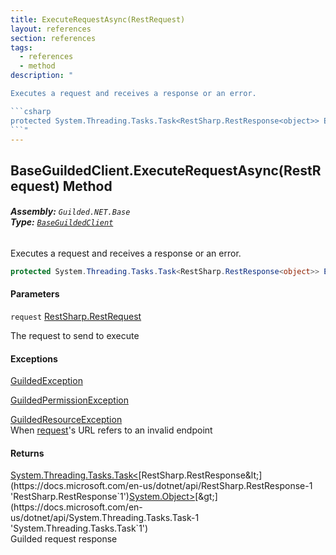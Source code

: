```yaml
---
title: ExecuteRequestAsync(RestRequest)
layout: references
section: references
tags:
  - references
  - method
description: "

Executes a request and receives a response or an error.

```csharp
protected System.Threading.Tasks.Task<RestSharp.RestResponse<object>> ExecuteRequestAsync(RestSharp.RestRequest request);
```"
---
```


## BaseGuildedClient.ExecuteRequestAsync(RestRequest) Method
###### **Assembly:** `Guilded.NET.Base`<br/>**Type:** [`BaseGuildedClient`](BaseGuildedClient 'Guilded.NET.Base.BaseGuildedClient')

Executes a request and receives a response or an error.

```csharp
protected System.Threading.Tasks.Task<RestSharp.RestResponse<object>> ExecuteRequestAsync(RestSharp.RestRequest request);
```
#### Parameters

<a name='Guilded.NET.Base.BaseGuildedClient.ExecuteRequestAsync(RestSharp.RestRequest).request'></a>

`request` [RestSharp.RestRequest](https://docs.microsoft.com/en-us/dotnet/api/RestSharp.RestRequest 'RestSharp.RestRequest')

The request to send to execute

#### Exceptions

[GuildedException](GuildedException 'Guilded.NET.Base.GuildedException')

[GuildedPermissionException](GuildedPermissionException 'Guilded.NET.Base.GuildedPermissionException')

[GuildedResourceException](GuildedResourceException 'Guilded.NET.Base.GuildedResourceException')  
When [request](BaseGuildedClient.ExecuteRequestAsync(RestRequest)#Guilded.NET.Base.BaseGuildedClient.ExecuteRequestAsync(RestSharp.RestRequest).request 'Guilded.NET.Base.BaseGuildedClient.ExecuteRequestAsync(RestSharp.RestRequest).request')'s URL refers to an invalid endpoint

#### Returns
[System.Threading.Tasks.Task&lt;](https://docs.microsoft.com/en-us/dotnet/api/System.Threading.Tasks.Task-1 'System.Threading.Tasks.Task`1')[RestSharp.RestResponse&lt;](https://docs.microsoft.com/en-us/dotnet/api/RestSharp.RestResponse-1 'RestSharp.RestResponse`1')[System.Object](https://docs.microsoft.com/en-us/dotnet/api/System.Object 'System.Object')[&gt;](https://docs.microsoft.com/en-us/dotnet/api/RestSharp.RestResponse-1 'RestSharp.RestResponse`1')[&gt;](https://docs.microsoft.com/en-us/dotnet/api/System.Threading.Tasks.Task-1 'System.Threading.Tasks.Task`1')  
Guilded request response